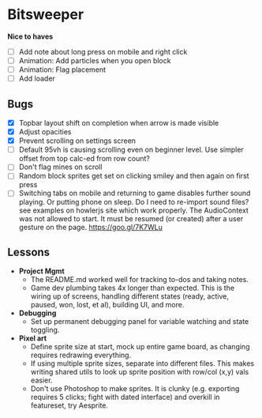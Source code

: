 # Bitsweeper

**Nice to haves**
- [ ] Add note about long press on mobile and right click
- [ ] Animation: Add particles when you open block
- [ ] Animation: Flag placement
- [ ] Add loader

## Bugs
- [x] Topbar layout shift on completion when arrow is made visible
- [x] Adjust opacities
- [x] Prevent scrolling on settings screen
- [ ] Default 95vh is causing scrolling even on beginner level. Use simpler offset from top calc-ed from row count?
- [ ] Don't flag mines on scroll
- [ ] Random block sprites get set on clicking smiley and then again on first press
- [ ] Switching tabs on mobile and returning to game disables further sound playing. Or putting phone on sleep. Do I need to re-import sound files? see examples on howlerjs site which work properly.
The AudioContext was not allowed to start. It must be resumed (or created) after a user gesture on the page. https://goo.gl/7K7WLu

## Lessons

- **Project Mgmt**
  - The README.md worked well for tracking to-dos and taking notes.
  - Game dev plumbing takes 4x longer than expected. This is the wiring up of screens, handling different states (ready, active, paused, won, lost, et al), building UI, and more.
- **Debugging**
  - Set up permanent debugging panel for variable watching and state toggling.
- **Pixel art**
  - Define sprite size at start, mock up entire game board, as changing requires redrawing everything.
  - If using multiple sprite sizes, separate into different files. This makes writing shared utils to look up sprite position with row/col (x,y) vals easier.
  - Don't use Photoshop to make sprites. It is clunky (e.g. exporting requires 5 clicks; fight with dated interface) and overkill in featureset, try Aesprite.
